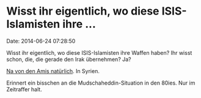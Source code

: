 Wisst ihr eigentlich, wo diese ISIS-Islamisten ihre \...
========================================================

Date: 2014-06-24 07:28:50

Wisst ihr eigentlich, wo diese ISIS-Islamisten ihre Waffen haben? Ihr
wisst schon, die, die gerade den Irak übernehmen? Ja?

[Na von den Amis
natürlich](http://thehill.com/policy/international/210168-us-has-been-arming-isis-in-syria-sen-paul-claims).
In Syrien.

Erinnert ein bisschen an die Mudschaheddin-Situation in den 80ies. Nur
im Zeitraffer halt.
